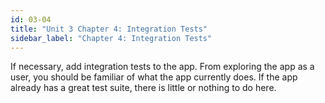 ```yaml
---
id: 03-04
title: "Unit 3 Chapter 4: Integration Tests"
sidebar_label: "Chapter 4: Integration Tests"
---
```


If necessary, add integration tests to the app.  From exploring the app as a user, you should be familiar of what the app currently does.  If the app already has a great test suite, there is little or nothing to do here.
